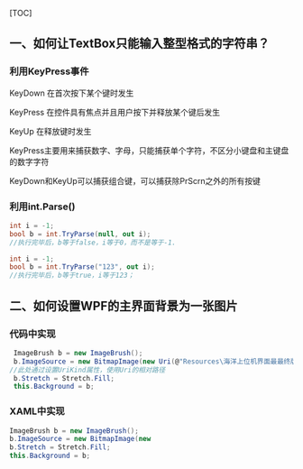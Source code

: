 [TOC]

## 一、如何让TextBox只能输入整型格式的字符串？

### 利用KeyPress事件

KeyDown  在首次按下某个键时发生

KeyPress 在控件具有焦点并且用户按下并释放某个键后发生

KeyUp 在释放键时发生

KeyPress主要用来捕获数字、字母，只能捕获单个字符，不区分小键盘和主键盘的数字字符

KeyDown和KeyUp可以捕获组合键，可以捕获除PrScrn之外的所有按键

### 利用int.Parse()

```c#
int i = -1;
bool b = int.TryParse(null, out i);
//执行完毕后，b等于false，i等于0，而不是等于-1.
```

```c#
int i = -1;
bool b = int.TryParse("123", out i);
//执行完毕后，b等于true，i等于123；
```

## 二、如何设置WPF的主界面背景为一张图片

### 代码中实现

```C#
 ImageBrush b = new ImageBrush();
 b.ImageSource = new BitmapImage(new Uri(@"Resources\海洋上位机界面最最终版.png",                                            UriKind.Relative));
//此处通过设置UriKind属性，使用Uri的相对路径
 b.Stretch = Stretch.Fill;
 this.Background = b;
```

### XAML中实现

```C#
ImageBrush b = new ImageBrush();
b.ImageSource = new BitmapImage(new                                                           Uri("pack://application:,,,/Resources/海洋上位机界面最最终版.png"));
b.Stretch = Stretch.Fill;
this.Background = b;
```



